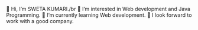 👋 Hi, I’m SWETA KUMARI./br
👀 I’m interested in Web development and Java Programming.
🌱 I’m currently learning Web development.
💞️ I look forward to work with a good company.
